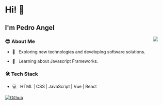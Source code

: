 <h1> Hi! 👋 </h1>

<h2> I'm Pedro Angel</h2>

<img align='right' src="https://media.giphy.com/media/xT1XGzXhVgWRLN1Cco/giphy.gif">

<h3>😎 About Me </h3>

- 🤔 &nbsp; Exploring new technologies and developing software solutions.

- 🌱 &nbsp; Learning about Javascript Frameworks.

<h3>🛠 Tech Stack</h3>

- 💻 &nbsp; HTML  |  CSS  |  JavaScript  |  Vue  |  React

[<img alt="Github" src="https://img.shields.io/badge/linkedin-%230077B5.svg?&style=for-the-badge&logo=linkedin&logoColor=white" />](https://www.linkedin.com/in/pedrovegadev/)
